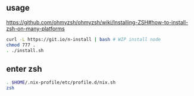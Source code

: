 ## usage

https://github.com/ohmyzsh/ohmyzsh/wiki/Installing-ZSH#how-to-install-zsh-on-many-platforms

```bash
curl -L https://git.io/n-install | bash # WIP install node
chmod 777 .
. ./install.sh
```

## enter zsh

```bash
. $HOME/.nix-profile/etc/profile.d/nix.sh
zsh
```
